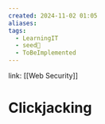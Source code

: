```yaml
---
created: 2024-11-02 01:05
aliases: 
tags:
  - LearningIT
  - seed🌱
  - ToBeImplemented
---
```


link: [[Web Security]]

# Clickjacking
